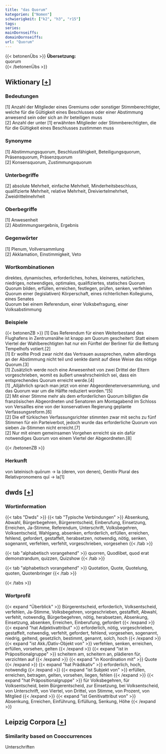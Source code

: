 ```yaml
---
title: "das Quorum"
kategorien: ["Nomen"]
schwierigkeit: ["k2", "h3", "r15"]
tags:
series:
mainDornseiffs:
domainDornseiffs:
url: "Quorum"
---
```


{{< betonenÜbs >}}
**Übersetzung:**  
quorum  
{{< /betonenÜbs >}}

## Wiktionary [[+](https://de.wiktionary.org/wiki/Quorum)]

### Bedeutungen
[1] Anzahl der Mitglieder eines Gremiums oder sonstiger Stimmberechtigter, welche für die Gültigkeit eines Beschlusses oder einer Abstimmung anwesend sein oder sich an ihr beteiligen muss  
[2] Anzahl der unter [1] erwähnten Mitglieder oder Stimmberechtigten, die für die Gültigkeit eines Beschlusses zustimmen muss  

### Synonyme
[1] Abstimmungsquorum, Beschlussfähigkeit, Beteiligungsquorum, Präsensquorum, Präsenzquorum  
[2] Konsensquorum, Zustimmungsquorum  

### Unterbegriffe
[2] absolute Mehrheit, einfache Mehrheit, Minderheitsbeschluss, qualifizierte Mehrheit, relative Mehrheit, Dreiviertelmehrheit, Zweidrittelmehrheit  

### Oberbegriffe
[1] Anwesenheit  
[2] Abstimmungsergebnis, Ergebnis  

### Gegenwörter
[1] Plenum, Vollversammlung  
[2] Akklamation, Einstimmigkeit, Veto  

### Wortkombinationen
direktes, dynamisches, erforderliches, hohes, kleineres, natürliches, niedriges, notwendiges, optimales, qualifiziertes, statisches Quorum  
Quorum bilden, erfüllen, erreichen, festlegen, prüfen, senken, verfehlen  
Quorum einer (legislativen) Körperschaft, eines richterlichen Kollegiums, eines Senates  
Quorum bei einem Referendum, einer Volksbefragung, einer Volksabstimmung  

### Beispiele
{{< betonenZB >}}
[1] Das Referendum für einen Weiterbestand des Flughafens in Zentrumsnähe ist knapp am Quorum gescheitert: Statt einem Viertel der Wahlberechtigten hat nur ein Fünftel der Berliner für die Rettung Tempelhofs votiert.[2]  
[1] Er wollte Prodi zwar nicht das Vertrauen aussprechen, nahm allerdings an der Abstimmung nicht teil und senkte damit auf diese Weise das nötige Quorum.[3]  
[1] Zusätzlich werde noch eine Anwesenheit von zwei Drittel der Eltern vorgeschrieben, womit es äußert unwahrscheinlich sei, dass ein entsprechendes Quorum erreicht werde.[4]  
[1] „Alljährlich sprach man jetzt von einer Abgeordenetenversammlung, und das Quorum war um die Hälfte reduziert worden.“[5]  
[2] Mit einer Stimme mehr als dem erforderlichen Quorum billigten die französischen Abgeordneten und Senatoren am Montagabend im Schloss von Versailles eine von der konservativen Regierung geplante Verfassungsreform.[6]  
[2] Die elf türkischen Verfassungsrichter stimmten zwar mit sechs zu fünf Stimmen für ein Parteiverbot, jedoch wurde das erforderliche Quorum von sieben Ja-Stimmen nicht erreicht.[7]  
[2] Nur mit einem gemeinsamen Vorgehen erreicht sie ein dafür notwendiges Quorum von einem Viertel der Abgeordneten.[8]  

{{< /betonenZB >}}
### Herkunft
von lateinisch quōrum → la (deren, von denen), Genitiv Plural des Relativpronomens quī → la[1]  



## dwds [[+](https://www.dwds.de/wb/Quorum)]

### Wortinformation
{{< tabs "Dwds" >}}
{{< tab "Typische Verbindungen" >}}
Absenkung, Abwahl, Bürgerbegehren, Bürgerentscheid, Einberufung, Einsetzung, Erreichen, Ja-Stimme, Referendum, Unterschrift, Volksbegehren, Volksentscheid, Wahlgang, absenken, erforderlich, erfüllen, erreichen, fehlend, gefordert, gestaffelt, herabsetzen, notwendig, nötig, senken, sogenannt, verfehlen, verfehlt, vorgeschrieben, vorgesehen
{{< /tab >}}

{{< tab "alphabetisch vorangehend" >}}
quorren, Quodlibet, quod erat demonstrandum, quizzen, Quizshow
{{< /tab >}}

{{< tab "alphabetisch vorangehend" >}}
Quotation, Quote, Quotelung, quoten, Quotenbringer
{{< /tab >}}

{{< /tabs >}}

### Wortprofil
{{< expand "Überblick" >}} Bürgerentscheid, erforderlich, Volksentscheid, verfehlen, Ja-Stimme, Volksbegehren, vorgeschrieben, gestaffelt, Abwahl, verfehlt, notwendig, Bürgerbegehren, nötig, herabsetzen, Absenkung, Einsetzung, absenken, Erreichen, Einberufung, gefordert {{< /expand >}}
{{< expand "hat Adjektivattribut" >}} erforderlich, nötig, vorgeschrieben, gestaffelt, notwendig, verfehlt, gefordert, fehlend, vorgesehen, sogenannt, niedrig, geltend, gesetzlich, bestimmt, genannt, solch, hoch {{< /expand >}}
{{< expand "ist Akk./Dativ-Objekt von" >}} verfehlen, senken, erreichen, erfüllen, vorsehen, gelten {{< /expand >}}
{{< expand "ist in Präpositionalgruppe" >}} scheitern am, scheitern an, plädieren für, verzichten auf {{< /expand >}}
{{< expand "in Koordination mit" >}} Quote {{< /expand >}}
{{< expand "hat Prädikativ" >}} erforderlich, hoch, notwendig {{< /expand >}}
{{< expand "ist Subjekt von" >}} erfüllen, erreichen, betragen, gelten, vorsehen, liegen, fehlen {{< /expand >}}
{{< expand "hat Präpositionalgruppe" >}} für Volksbegehren, für Volksentscheid, beim Bürgerentscheid, zur Einsetzung, bei Volksentscheid, von Unterschrift, von Viertel, von Drittel, von Stimme, von Prozent, von Mitglied {{< /expand >}}
{{< expand "ist Genitivattribut von" >}} Absenkung, Erreichen, Einführung, Erfüllung, Senkung, Höhe {{< /expand >}}

## Leipzig Corpora [[+](https://corpora.uni-leipzig.de/en/res?word=Quorum&corpusId=deu_newscrawl-public_2018)]


### Similarity based on Cooccurrences
Unterschriften


